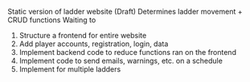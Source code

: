 Static version of ladder website (Draft)
Determines ladder movement + CRUD functions
Waiting to 
1. Structure a frontend for entire website
2. Add player accounts, registration, login, data
3. Implement backend code to reduce functions ran on the frontend
4. Implement code to send emails, warnings, etc. on a schedule
5. Implement for multiple ladders
